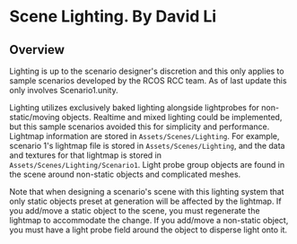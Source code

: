 # Scene Lighting. By David Li

## Overview
Lighting is up to the scenario designer's discretion and this only applies to sample scenarios developed by the RCOS RCC team. As of last update this only involves Scenario1.unity.

Lighting utilizes exclusively baked lighting alongside lightprobes for non-static/moving objects. Realtime and mixed lighting could be implemented, but this sample scenarios avoided this for simplicity and performance.
Lightmap information are stored in `Assets/Scenes/Lighting`. For example, scenario 1's lightmap file is stored in `Assets/Scenes/Lighting`, and the data and textures for that lightmap is stored in `Assets/Scenes/Lighting/Scenario1`. Light probe group objects are found in the scene around non-static objects and complicated meshes.

Note that when designing a scenario's scene with this lighting system that only static objects preset at generation will be affected by the lightmap. If you add/move a static object to the scene, you must
regenerate the lightmap to accommodate the change. If you add/move a non-static object, you must have a light probe field around the object to disperse light onto it.



